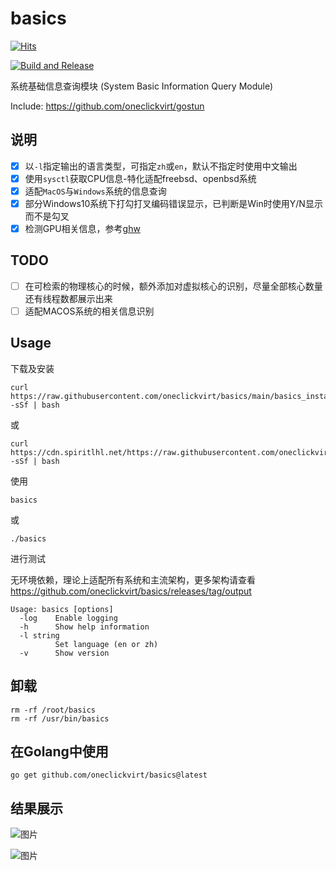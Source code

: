 # basics

[![Hits](https://hits.spiritlhl.net/basics.svg?action=hit&title=Hits&title_bg=%23555555&count_bg=%230eecf8&edge_flat=false)](https://hits.spiritlhl.net)

[![Build and Release](https://github.com/oneclickvirt/basics/actions/workflows/main.yaml/badge.svg)](https://github.com/oneclickvirt/basics/actions/workflows/main.yaml)

系统基础信息查询模块 (System Basic Information Query Module)

Include: https://github.com/oneclickvirt/gostun

## 说明

- [x] 以```-l```指定输出的语言类型，可指定```zh```或```en```，默认不指定时使用中文输出
- [x] 使用```sysctl```获取CPU信息-特化适配freebsd、openbsd系统
- [x] 适配```MacOS```与```Windows```系统的信息查询
- [x] 部分Windows10系统下打勾打叉编码错误显示，已判断是Win时使用Y/N显示而不是勾叉
- [x] 检测GPU相关信息，参考[ghw](https://github.com/jaypipes/ghw)

## TODO

- [ ] 在可检索的物理核心的时候，额外添加对虚拟核心的识别，尽量全部核心数量还有线程数都展示出来
- [ ] 适配MACOS系统的相关信息识别

## Usage

下载及安装

```
curl https://raw.githubusercontent.com/oneclickvirt/basics/main/basics_install.sh -sSf | bash
```

或

```
curl https://cdn.spiritlhl.net/https://raw.githubusercontent.com/oneclickvirt/basics/main/basics_install.sh -sSf | bash
```

使用

```
basics
```

或

```
./basics
```

进行测试

无环境依赖，理论上适配所有系统和主流架构，更多架构请查看 https://github.com/oneclickvirt/basics/releases/tag/output

```
Usage: basics [options]
  -log    Enable logging
  -h      Show help information
  -l string
          Set language (en or zh)
  -v      Show version
```

## 卸载

```
rm -rf /root/basics
rm -rf /usr/bin/basics
```

## 在Golang中使用

```
go get github.com/oneclickvirt/basics@latest
```

## 结果展示

![图片](https://github.com/user-attachments/assets/8c241b8a-4403-49a7-a17a-dbddf8783033)

![图片](https://github.com/user-attachments/assets/624d2aaa-ba1c-4bec-a6db-9701c0196c6f)
